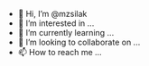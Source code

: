 - 👋 Hi, I’m @mzsilak
- 👀 I’m interested in ...
- 🌱 I’m currently learning ...
- 💞️ I’m looking to collaborate on ...
- 📫 How to reach me ...

<!---
mzsilak/mzsilak is a ✨ special ✨ repository because its `README.md` (this file) appears on your GitHub profile.
You can click the Preview link to take a look at your changes.
--->
